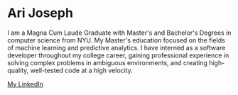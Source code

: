 # Ari Joseph
I am a Magna Cum Laude Graduate with Master's and Bachelor's Degrees in computer science from NYU. My Master's education focused on the fields of machine learning and predictive analytics. I have interned as a software developer throughout my college career, gaining professional experience in solving complex problems in ambiguous environments, and creating high-quality, well-tested code at a high velocity.

[My LinkedIn](https://www.linkedin.com/in/ari-josephk/)
